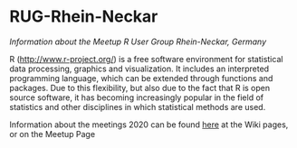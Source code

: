 # RUG-Rhein-Neckar
*Information about the Meetup R User Group Rhein-Neckar, Germany*

R (<http://www.r-project.org/>) is a free software environment for statistical data processing, graphics and visualization. It includes an interpreted programming language, which can be extended through functions and packages. Due to this flexibility, but also due to the fact that R is open source software, it has becoming increasingly popular in the field of statistics and other disciplines in which statistical methods are used.

Information about the meetings 2020 can be found [here]() at the Wiki pages, or on the Meetup Page
